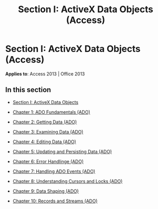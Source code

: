﻿---
title: 'Section I: ActiveX Data Objects (Access)'
TOCTitle: 'Section I: ActiveX data objects'
ms:assetid: fef46435-8d37-4905-acfb-98233f12cb26
ms:mtpsurl: https://msdn.microsoft.com/en-us/library/JJ250308(v=office.15)
ms:contentKeyID: 48548952
ms.date: 09/18/2015
mtps_version: v=office.15
---

# Section I: ActiveX Data Objects (Access)


**Applies to**: Access 2013 | Office 2013

## In this section

  - [Section I: ActiveX Data Objects](section-i-activex-data-objects.md)

  - [Chapter 1: ADO Fundamentals (ADO)](chapter-1-ado-fundamentals-ado.md)

  - [Chapter 2: Getting Data (ADO)](chapter-2-getting-data-ado.md)

  - [Chapter 3: Examining Data (ADO)](chapter-3-examining-data-ado.md)

  - [Chapter 4: Editing Data (ADO)](chapter-4-editing-data-ado.md)

  - [Chapter 5: Updating and Persisting Data (ADO)](chapter-5-updating-and-persisting-data-ado.md)

  - [Chapter 6: Error Handlinge (ADO)](chapter-6-error-handlinge-ado.md)

  - [Chapter 7: Handling ADO Events (ADO)](chapter-7-handling-ado-events-ado.md)

  - [Chapter 8: Understanding Cursors and Locks (ADO)](chapter-8-understanding-cursors-and-locks-ado.md)

  - [Chapter 9: Data Shaping (ADO)](chapter-9-data-shaping-ado.md)

  - [Chapter 10: Records and Streams (ADO)](chapter-10-records-and-streams-ado.md)

